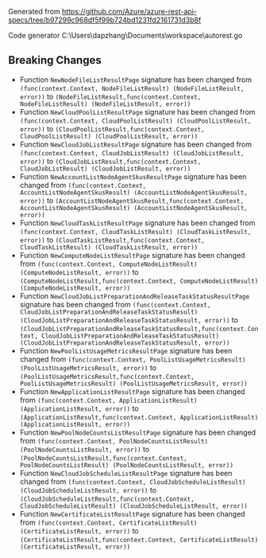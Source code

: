 
Generated from https://github.com/Azure/azure-rest-api-specs/tree/b97299c968df5f99b724bd1231fd2161731d3b8f

Code generator C:\Users\dapzhang\Documents\workspace\autorest.go

## Breaking Changes

- Function `NewNodeFileListResultPage` signature has been changed from `(func(context.Context, NodeFileListResult) (NodeFileListResult, error))` to `(NodeFileListResult,func(context.Context, NodeFileListResult) (NodeFileListResult, error))`
- Function `NewCloudPoolListResultPage` signature has been changed from `(func(context.Context, CloudPoolListResult) (CloudPoolListResult, error))` to `(CloudPoolListResult,func(context.Context, CloudPoolListResult) (CloudPoolListResult, error))`
- Function `NewCloudJobListResultPage` signature has been changed from `(func(context.Context, CloudJobListResult) (CloudJobListResult, error))` to `(CloudJobListResult,func(context.Context, CloudJobListResult) (CloudJobListResult, error))`
- Function `NewAccountListNodeAgentSkusResultPage` signature has been changed from `(func(context.Context, AccountListNodeAgentSkusResult) (AccountListNodeAgentSkusResult, error))` to `(AccountListNodeAgentSkusResult,func(context.Context, AccountListNodeAgentSkusResult) (AccountListNodeAgentSkusResult, error))`
- Function `NewCloudTaskListResultPage` signature has been changed from `(func(context.Context, CloudTaskListResult) (CloudTaskListResult, error))` to `(CloudTaskListResult,func(context.Context, CloudTaskListResult) (CloudTaskListResult, error))`
- Function `NewComputeNodeListResultPage` signature has been changed from `(func(context.Context, ComputeNodeListResult) (ComputeNodeListResult, error))` to `(ComputeNodeListResult,func(context.Context, ComputeNodeListResult) (ComputeNodeListResult, error))`
- Function `NewCloudJobListPreparationAndReleaseTaskStatusResultPage` signature has been changed from `(func(context.Context, CloudJobListPreparationAndReleaseTaskStatusResult) (CloudJobListPreparationAndReleaseTaskStatusResult, error))` to `(CloudJobListPreparationAndReleaseTaskStatusResult,func(context.Context, CloudJobListPreparationAndReleaseTaskStatusResult) (CloudJobListPreparationAndReleaseTaskStatusResult, error))`
- Function `NewPoolListUsageMetricsResultPage` signature has been changed from `(func(context.Context, PoolListUsageMetricsResult) (PoolListUsageMetricsResult, error))` to `(PoolListUsageMetricsResult,func(context.Context, PoolListUsageMetricsResult) (PoolListUsageMetricsResult, error))`
- Function `NewApplicationListResultPage` signature has been changed from `(func(context.Context, ApplicationListResult) (ApplicationListResult, error))` to `(ApplicationListResult,func(context.Context, ApplicationListResult) (ApplicationListResult, error))`
- Function `NewPoolNodeCountsListResultPage` signature has been changed from `(func(context.Context, PoolNodeCountsListResult) (PoolNodeCountsListResult, error))` to `(PoolNodeCountsListResult,func(context.Context, PoolNodeCountsListResult) (PoolNodeCountsListResult, error))`
- Function `NewCloudJobScheduleListResultPage` signature has been changed from `(func(context.Context, CloudJobScheduleListResult) (CloudJobScheduleListResult, error))` to `(CloudJobScheduleListResult,func(context.Context, CloudJobScheduleListResult) (CloudJobScheduleListResult, error))`
- Function `NewCertificateListResultPage` signature has been changed from `(func(context.Context, CertificateListResult) (CertificateListResult, error))` to `(CertificateListResult,func(context.Context, CertificateListResult) (CertificateListResult, error))`

